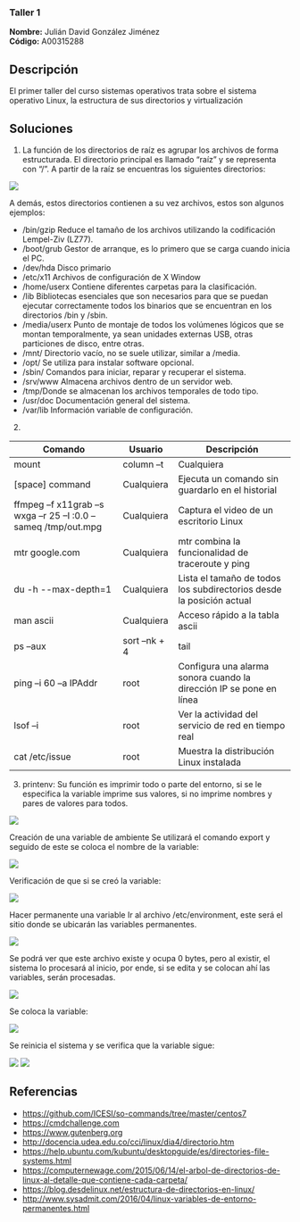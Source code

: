 ### Taller 1

**Nombre:** Julián David González Jiménez  
**Código:** A00315288

## Descripción
El primer taller del curso sistemas operativos trata sobre el sistema operativo Linux, la estructura de sus directorios y virtualización 

## Soluciones 

1. La función de los directorios de raíz es agrupar los archivos de forma estructurada. El directorio principal es llamado “raíz” y se representa con “/”. A partir de la raíz se encuentras los siguientes directorios: 

![][1] 

  A demás, estos directorios contienen a su vez archivos, estos son algunos ejemplos:
*	/bin/gzip Reduce el tamaño de los archivos utilizando la codificación Lempel-Ziv (LZ77).
*	/boot/grub Gestor de arranque, es lo primero que se carga cuando inicia el PC.
*	/dev/hda Disco primario
*	 /etc/x11 Archivos de configuración de X Window
*	 /home/userx Contiene diferentes carpetas para la clasificación.
*	/lib Bibliotecas esenciales que son necesarios para que se puedan ejecutar correctamente todos los binarios que se encuentran en los directorios /bin y /sbin.
*	/media/userx Punto de montaje de todos los volúmenes lógicos que se montan temporalmente, ya sean unidades externas USB, otras particiones de disco, entre otras. 
*	/mnt/ Directorio vacío, no se suele utilizar, similar a /media. 
*	/opt/ Se utiliza para instalar software opcional.
*	/sbin/ Comandos para iniciar, reparar y recuperar el sistema. 
*	/srv/www Almacena archivos dentro de un servidor web.
*	/tmp/Donde se almacenan los archivos temporales de todo tipo.
*	/usr/doc Documentación general del sistema.
*	/var/lib Información variable de configuración.

2. 

| Comando   | Usuario | Descripción   |
|------|------|------|
|mount | column –t |Cualquiera|Muestra los sistemas de ficheros montados de una forma ordenada|
|[space] command|Cualquiera|Ejecuta un comando sin guardarlo en el historial|
|ffmpeg –f x11grab –s wxga –r 25 –I :0.0 –sameq /tmp/out.mpg|Cualquiera|Captura el video de un escritorio Linux|
|mtr google.com|Cualquiera|mtr combina la funcionalidad de traceroute y ping|
|du -h --max-depth=1|Cualquiera|Lista el tamaño de todos los subdirectorios desde la posición actual|
|man ascii|Cualquiera|Acceso rápido a la tabla ascii|
|ps –aux | sort –nk + 4 | tail|root|Muestra el top 10 de procesos ordenados por uso de memoria|
|ping –i 60 –a IPAddr|root|Configura una alarma sonora cuando la dirección IP se pone en línea|
|lsof –i|root|Ver la actividad del servicio de red en tiempo real|
|cat /etc/issue|root|Muestra la distribución Linux instalada|

3. printenv: Su función es imprimir todo o parte del entorno, si se le especifica la variable imprime sus valores, si no imprime nombres y pares de valores para todos. 

![][2] 

Creación de una variable de ambiente
Se utilizará el comando export y seguido de este se coloca el nombre de la variable:

![][3] 

Verificación de que si se creó la variable: 

![][4] 

Hacer permanente una variable
Ir al archivo /etc/environment, este será el sitio donde se ubicarán las variables permanentes. 

![][5] 

Se podrá ver que este archivo existe y ocupa 0 bytes, pero al existir, el sistema lo procesará al inicio, por ende, si se edita y se colocan ahí las variables, serán procesadas. 

![][6] 

Se coloca la variable:

![][7] 

Se reinicia el sistema y se verifica que la variable sigue: 

![][8] 
![][9] 

## Referencias

* https://github.com/ICESI/so-commands/tree/master/centos7
* https://cmdchallenge.com  
* https://www.gutenberg.org
*	http://docencia.udea.edu.co/cci/linux/dia4/directorio.htm
*	https://help.ubuntu.com/kubuntu/desktopguide/es/directories-file-systems.html
*	https://computernewage.com/2015/06/14/el-arbol-de-directorios-de-linux-al-detalle-que-contiene-cada-carpeta/
*	https://blog.desdelinux.net/estructura-de-directorios-en-linux/
*	http://www.sysadmit.com/2016/04/linux-variables-de-entorno-permanentes.html

[1]: Imagen1.png
[2]: Imagen2.png
[3]: Imagen3.png
[4]: Imagen4.png
[5]: Imagen5.png
[6]: Imagen6.png
[7]: Imagen7.png
[8]: Imagen8.png
[9]: Imagen9.png
